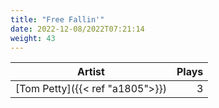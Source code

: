 ```yaml
---
title: "Free Fallin'"
date: 2022-12-08/2022T07:21:14
weight: 43
---
```




 Artist | Plays 
----- | -----:
[Tom Petty]({{< ref "a1805">}}) | 3
